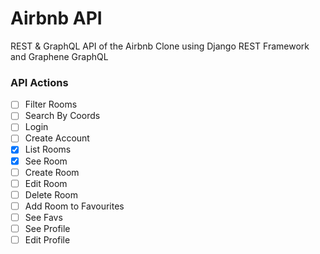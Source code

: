 # Airbnb API

REST & GraphQL API of the Airbnb Clone using Django REST Framework and Graphene GraphQL

### API Actions

- [ ] Filter Rooms
- [ ] Search By Coords
- [ ] Login
- [ ] Create Account
- [x] List Rooms
- [x] See Room
- [ ] Create Room
- [ ] Edit Room
- [ ] Delete Room
- [ ] Add Room to Favourites
- [ ] See Favs
- [ ] See Profile
- [ ] Edit Profile
